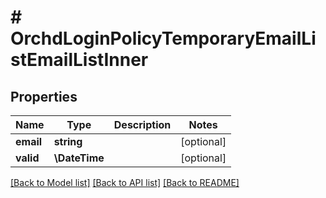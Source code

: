 # # OrchdLoginPolicyTemporaryEmailListEmailListInner

## Properties

Name | Type | Description | Notes
------------ | ------------- | ------------- | -------------
**email** | **string** |  | [optional]
**valid** | **\DateTime** |  | [optional]

[[Back to Model list]](../../README.md#models) [[Back to API list]](../../README.md#endpoints) [[Back to README]](../../README.md)
